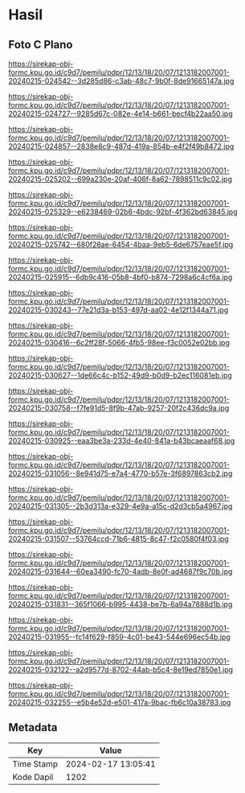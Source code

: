 # Hasil

## Foto C Plano

https://sirekap-obj-formc.kpu.go.id/c9d7/pemilu/pdpr/12/13/18/20/07/1213182007001-20240215-024542--3d285d86-c3ab-48c7-9b0f-8de91665147a.jpg

https://sirekap-obj-formc.kpu.go.id/c9d7/pemilu/pdpr/12/13/18/20/07/1213182007001-20240215-024727--9285d67c-082e-4e14-b661-becf4b22aa50.jpg

https://sirekap-obj-formc.kpu.go.id/c9d7/pemilu/pdpr/12/13/18/20/07/1213182007001-20240215-024857--2838e8c9-487d-419a-854b-e4f2f49b8472.jpg

https://sirekap-obj-formc.kpu.go.id/c9d7/pemilu/pdpr/12/13/18/20/07/1213182007001-20240215-025202--699a230e-20af-406f-8a62-7898511c9c02.jpg

https://sirekap-obj-formc.kpu.go.id/c9d7/pemilu/pdpr/12/13/18/20/07/1213182007001-20240215-025329--e6238469-02b6-4bdc-92bf-4f362bd63845.jpg

https://sirekap-obj-formc.kpu.go.id/c9d7/pemilu/pdpr/12/13/18/20/07/1213182007001-20240215-025742--680f28ae-6454-4baa-9eb5-6de6757eae5f.jpg

https://sirekap-obj-formc.kpu.go.id/c9d7/pemilu/pdpr/12/13/18/20/07/1213182007001-20240215-025915--6db9c416-05b8-4bf0-b874-7298a6c4cf6a.jpg

https://sirekap-obj-formc.kpu.go.id/c9d7/pemilu/pdpr/12/13/18/20/07/1213182007001-20240215-030243--77e21d3a-b153-497d-aa02-4e12f1344a71.jpg

https://sirekap-obj-formc.kpu.go.id/c9d7/pemilu/pdpr/12/13/18/20/07/1213182007001-20240215-030416--6c2ff28f-5066-4fb5-98ee-f3c0052e02bb.jpg

https://sirekap-obj-formc.kpu.go.id/c9d7/pemilu/pdpr/12/13/18/20/07/1213182007001-20240215-030627--1de66c4c-b152-49d9-b0d9-b2ec116081eb.jpg

https://sirekap-obj-formc.kpu.go.id/c9d7/pemilu/pdpr/12/13/18/20/07/1213182007001-20240215-030758--f7fe91d5-8f9b-47ab-9257-20f2c436dc9a.jpg

https://sirekap-obj-formc.kpu.go.id/c9d7/pemilu/pdpr/12/13/18/20/07/1213182007001-20240215-030925--eaa3be3a-233d-4e40-841a-b43bcaeaaf68.jpg

https://sirekap-obj-formc.kpu.go.id/c9d7/pemilu/pdpr/12/13/18/20/07/1213182007001-20240215-031056--8e941d75-e7a4-4770-b57e-3f6897863cb2.jpg

https://sirekap-obj-formc.kpu.go.id/c9d7/pemilu/pdpr/12/13/18/20/07/1213182007001-20240215-031305--2b3d313a-e329-4e9a-a15c-d2d3cb5a4967.jpg

https://sirekap-obj-formc.kpu.go.id/c9d7/pemilu/pdpr/12/13/18/20/07/1213182007001-20240215-031507--53764ccd-71b6-4815-8c47-f2c0580f4f03.jpg

https://sirekap-obj-formc.kpu.go.id/c9d7/pemilu/pdpr/12/13/18/20/07/1213182007001-20240215-031644--60ea3490-fc70-4adb-8e0f-ad4687f9c70b.jpg

https://sirekap-obj-formc.kpu.go.id/c9d7/pemilu/pdpr/12/13/18/20/07/1213182007001-20240215-031831--365f1066-b995-4438-be7b-6a94a7888d1b.jpg

https://sirekap-obj-formc.kpu.go.id/c9d7/pemilu/pdpr/12/13/18/20/07/1213182007001-20240215-031955--fc14f629-f859-4c01-be43-544e696ec54b.jpg

https://sirekap-obj-formc.kpu.go.id/c9d7/pemilu/pdpr/12/13/18/20/07/1213182007001-20240215-032122--a2d9577d-8702-44ab-b5c4-8e19ed7850e1.jpg

https://sirekap-obj-formc.kpu.go.id/c9d7/pemilu/pdpr/12/13/18/20/07/1213182007001-20240215-032255--e5b4e52d-e501-417a-9bac-fb6c10a38783.jpg


## Metadata

| Key        | Value               |
| ---------- | ------------------- |
| Time Stamp | 2024-02-17 13:05:41 |
| Kode Dapil | 1202                |



